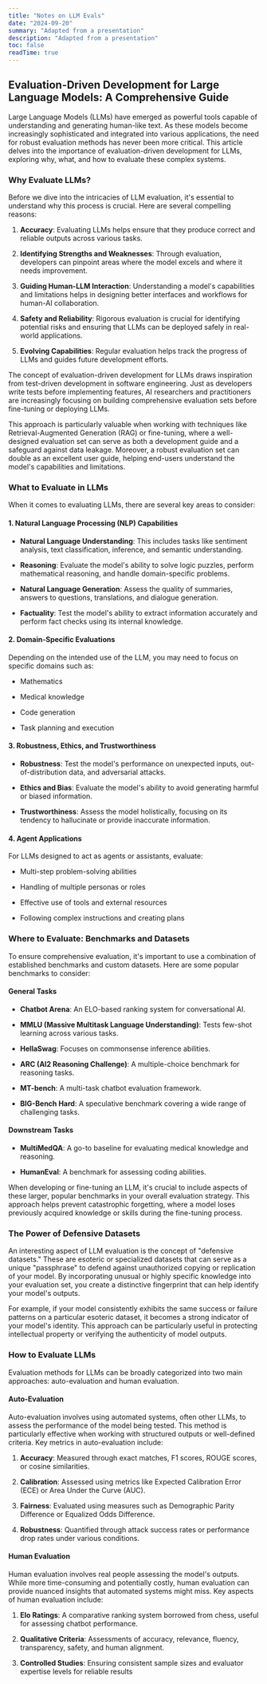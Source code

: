 ```yaml
---
title: "Notes on LLM Evals"
date: "2024-09-20"
summary: "Adapted from a presentation"
description: "Adapted from a presentation"
toc: false
readTime: true
---
```


## Evaluation-Driven Development for Large Language Models: A Comprehensive Guide

Large Language Models (LLMs) have emerged as powerful tools capable of understanding and generating human-like text. As these models become increasingly sophisticated and integrated into various applications, the need for robust evaluation methods has never been more critical. This article delves into the importance of evaluation-driven development for LLMs, exploring why, what, and how to evaluate these complex systems.

### Why Evaluate LLMs?

Before we dive into the intricacies of LLM evaluation, it's essential to understand why this process is crucial. Here are several compelling reasons:

1. **Accuracy**: Evaluating LLMs helps ensure that they produce correct and reliable outputs across various tasks.

2. **Identifying Strengths and Weaknesses**: Through evaluation, developers can pinpoint areas where the model excels and where it needs improvement.

3. **Guiding Human-LLM Interaction**: Understanding a model's capabilities and limitations helps in designing better interfaces and workflows for human-AI collaboration.

4. **Safety and Reliability**: Rigorous evaluation is crucial for identifying potential risks and ensuring that LLMs can be deployed safely in real-world applications.

5. **Evolving Capabilities**: Regular evaluation helps track the progress of LLMs and guides future development efforts.

The concept of evaluation-driven development for LLMs draws inspiration from test-driven development in software engineering. Just as developers write tests before implementing features, AI researchers and practitioners are increasingly focusing on building comprehensive evaluation sets before fine-tuning or deploying LLMs.

This approach is particularly valuable when working with techniques like Retrieval-Augmented Generation (RAG) or fine-tuning, where a well-designed evaluation set can serve as both a development guide and a safeguard against data leakage. Moreover, a robust evaluation set can double as an excellent user guide, helping end-users understand the model's capabilities and limitations.

### What to Evaluate in LLMs

When it comes to evaluating LLMs, there are several key areas to consider:

#### 1. Natural Language Processing (NLP) Capabilities

- **Natural Language Understanding**: This includes tasks like sentiment analysis, text classification, inference, and semantic understanding.

- **Reasoning**: Evaluate the model's ability to solve logic puzzles, perform mathematical reasoning, and handle domain-specific problems.

- **Natural Language Generation**: Assess the quality of summaries, answers to questions, translations, and dialogue generation.

- **Factuality**: Test the model's ability to extract information accurately and perform fact checks using its internal knowledge.

#### 2. Domain-Specific Evaluations

Depending on the intended use of the LLM, you may need to focus on specific domains such as:

- Mathematics

- Medical knowledge

- Code generation

- Task planning and execution

#### 3. Robustness, Ethics, and Trustworthiness

- **Robustness**: Test the model's performance on unexpected inputs, out-of-distribution data, and adversarial attacks.

- **Ethics and Bias**: Evaluate the model's ability to avoid generating harmful or biased information.

- **Trustworthiness**: Assess the model holistically, focusing on its tendency to hallucinate or provide inaccurate information.

#### 4. Agent Applications

For LLMs designed to act as agents or assistants, evaluate:

- Multi-step problem-solving abilities

- Handling of multiple personas or roles

- Effective use of tools and external resources

- Following complex instructions and creating plans

### Where to Evaluate: Benchmarks and Datasets

To ensure comprehensive evaluation, it's important to use a combination of established benchmarks and custom datasets. Here are some popular benchmarks to consider:

#### General Tasks

- **Chatbot Arena**: An ELO-based ranking system for conversational AI.

- **MMLU (Massive Multitask Language Understanding)**: Tests few-shot learning across various tasks.

- **HellaSwag**: Focuses on commonsense inference abilities.

- **ARC (AI2 Reasoning Challenge)**: A multiple-choice benchmark for reasoning tasks.

- **MT-bench**: A multi-task chatbot evaluation framework.

- **BIG-Bench Hard**: A speculative benchmark covering a wide range of challenging tasks.

#### Downstream Tasks

- **MultiMedQA**: A go-to baseline for evaluating medical knowledge and reasoning.

- **HumanEval**: A benchmark for assessing coding abilities.

When developing or fine-tuning an LLM, it's crucial to include aspects of these larger, popular benchmarks in your overall evaluation strategy. This approach helps prevent catastrophic forgetting, where a model loses previously acquired knowledge or skills during the fine-tuning process.

### The Power of Defensive Datasets

An interesting aspect of LLM evaluation is the concept of "defensive datasets." These are esoteric or specialized datasets that can serve as a unique "passphrase" to defend against unauthorized copying or replication of your model. By incorporating unusual or highly specific knowledge into your evaluation set, you create a distinctive fingerprint that can help identify your model's outputs.

For example, if your model consistently exhibits the same success or failure patterns on a particular esoteric dataset, it becomes a strong indicator of your model's identity. This approach can be particularly useful in protecting intellectual property or verifying the authenticity of model outputs.

### How to Evaluate LLMs

Evaluation methods for LLMs can be broadly categorized into two main approaches: auto-evaluation and human evaluation.

#### Auto-Evaluation

Auto-evaluation involves using automated systems, often other LLMs, to assess the performance of the model being tested. This method is particularly effective when working with structured outputs or well-defined criteria. Key metrics in auto-evaluation include:

1. **Accuracy**: Measured through exact matches, F1 scores, ROUGE scores, or cosine similarities.

2. **Calibration**: Assessed using metrics like Expected Calibration Error (ECE) or Area Under the Curve (AUC).

3. **Fairness**: Evaluated using measures such as Demographic Parity Difference or Equalized Odds Difference.

4. **Robustness**: Quantified through attack success rates or performance drop rates under various conditions.

#### Human Evaluation

Human evaluation involves real people assessing the model's outputs. While more time-consuming and potentially costly, human evaluation can provide nuanced insights that automated systems might miss. Key aspects of human evaluation include:

1. **Elo Ratings**: A comparative ranking system borrowed from chess, useful for assessing chatbot performance.

2. **Qualitative Criteria**: Assessments of accuracy, relevance, fluency, transparency, safety, and human alignment.

3. **Controlled Studies**: Ensuring consistent sample sizes and evaluator expertise levels for reliable results
